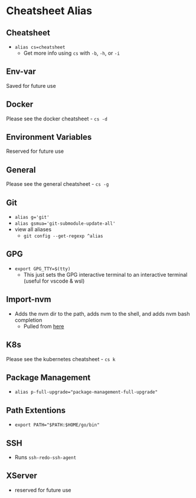 # Cheatsheet Alias

## Cheatsheet

* `alias cs=cheatsheet`
    * Get more info using `cs` with `-b`, `-h`, or `-i`

## Env-var

Saved for future use

## Docker

Please see the docker cheatsheet - `cs -d`

## Environment Variables

Reserved for future use

## General

Please see the general cheatsheet - `cs -g`

## Git

* `alias g='git'`
* `alias gsmua='git-submodule-update-all'`
* view all aliases
    * `git config --get-regexp ^alias`

## GPG

* `export GPG_TTY=$(tty)`
    * This just sets the GPG interactive terminal to an interactive terminal (useful for vscode & wsl)

## Import-nvm

* Adds the nvm dir to the path, adds nvm to the shell, and adds nvm bash completion
    * Pulled from [here](https://github.com/nvm-sh/nvm#git-install)

## K8s

Please see the kubernetes cheatsheet - `cs k`

## Package Management

* `alias p-full-upgrade="package-management-full-upgrade"`

## Path Extentions

* `export PATH="$PATH:$HOME/go/bin"`

## SSH

* Runs `ssh-redo-ssh-agent`

## XServer

* reserved for future use
